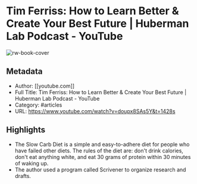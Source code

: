 # Tim Ferriss: How to Learn Better & Create Your Best Future | Huberman Lab Podcast - YouTube

![rw-book-cover](https://readwise-assets.s3.amazonaws.com/static/images/article2.74d541386bbf.png)

## Metadata
- Author: [[youtube.com]]
- Full Title: Tim Ferriss: How to Learn Better & Create Your Best Future | Huberman Lab Podcast - YouTube
- Category: #articles
- URL: https://www.youtube.com/watch?v=doupx8SAs5Y&t=1428s

## Highlights
- The Slow Carb Diet is a simple and easy-to-adhere diet for people who have failed other diets. The rules of the diet are: don't drink calories, don't eat anything white, and eat 30 grams of protein within 30 minutes of waking up.
- The author used a program called Scrivener to organize research and drafts.
